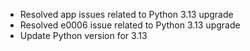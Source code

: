 * Resolved app issues related to Python 3.13 upgrade
* Resolved e0006 issue related to Python 3.13 upgrade
* Update Python version for 3.13